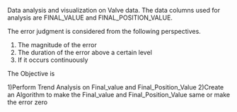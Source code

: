Data analysis and visualization on Valve data.
The data columns used for analysis are FINAL_VALUE and FINAL_POSITION_VALUE.

The error judgment is considered from the following perspectives.

1. The magnitude of the error
2. The duration of the error above a certain level
3. If it occurs continuously
   
The Objective is

1)Perform Trend Analysis on Final_value and Final_Position_Value
2)Create an Algorithm to make the Final_value and Final_Position_Value same or make the error zero
